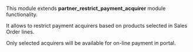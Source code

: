 This module extends **partner_restrict_payment_acquirer** module
functionality.

It allows to restrict payment acquirers based on products selected in
Sales Order lines.

Only selected acquirers will be available for on-line payment in portal.
